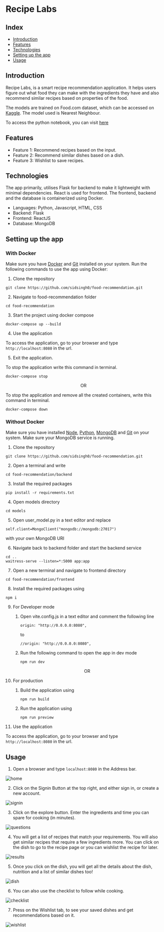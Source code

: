 # Recipe Labs

## Index

- [Introduction](#introduction)
- [Features](#features)
- [Technologies](#technologies)
- [Setting up the app](#setting-up-the-app)
- [Usage](#usage)

## Introduction

Recipe Labs, is a smart recipe recommendation application. It helps users figure out what food they can make with the ingredients they have and also recommend similar recipes based on properties of the food.

The models are trained on Food.com dataset, which can be accessed on [Kaggle](https://www.kaggle.com/datasets/shuyangli94/food-com-recipes-and-user-interactions). The model used is Nearest Neighbour.


To access the python notebook, you can visit [here](https://github.com/sidsingh0/food-recommendation/blob/master/notebook/FoodRecommendation.ipynb)

## Features

- Feature 1: Recommend recipes based on the input.
- Feature 2: Recommend similar dishes based on a dish.
- Feature 3: Wishlist to save recipes.


## Technologies

The app primarily, utilises Flask for backend to make it lightweight with minimal dependencies. React is used for frontend. The frontend, backend and the database is containerized using Docker.

- Languages: Python, Javascript, HTML, CSS
- Backend: Flask
- Frontend: ReactJS
- Database: MongoDB

## Setting up the app


### With Docker

Make sure you have [Docker](https://docs.docker.com/get-docker/) and [Git](https://git-scm.com/downloads) installed on your system. 
Run the following commands to use the app using Docker:

1. Clone the repository

```
git clone https://github.com/sidsingh0/food-recommendation.git
```

2. Navigate to food-recommendation folder

```
cd food-recommendation
```

3. Start the project using docker compose

```
docker-compose up --build
```

4. Use the application

To access the application, go to your browser and type `http://localhost:8080` in the url. 

5. Exit the application.

To stop the application write this command in terminal. 

```
docker-compose stop
```

<p align="center">OR</p>

To stop the application and remove all the created containers, write this command in terminal.

```
docker-compose down
```


### Without Docker

Make sure you have installed [Node](https://nodejs.org/en/download), [Python](https://www.python.org/downloads/), [MongoDB](https://www.mongodb.com/try/download/community) and [Git](https://git-scm.com/downloads) on your system.
Make sure your MongoDB service is running.

1. Clone the repository

```
git clone https://github.com/sidsingh0/food-recommendation.git
```

2. Open a terminal and write 

```
cd food-recommendation/backend
```

3. Install the required packages

```
pip install -r requirements.txt
```

4. Open models directory

```
cd models
```

5. Open user_model.py in a text editor and replace

```
self.client=MongoClient("mongodb://mongodb:27017")
```

with your own MongoDB URI


6. Navigate back to backend folder and start the backend service

```
cd ..
waitress-serve --listen=*:5000 app:app
```

7. Open a new terminal and navigate to frontend directory

```
cd food-recommendation/frontend
```

8. Install the required packages using

```
npm i
```

9. For Developer mode

    1. Open vite.config.js in a text editor and comment the following line

        ```
        origin: "http://0.0.0.0:8080",
        ```

        to

        ```
        //origin: "http://0.0.0.0:8080",
        ```

    2. Run the following command to open the app in dev mode

        ```
        npm run dev
        ```

    <p align="center">OR</p>

10. For production

    1. Build the application using

        ```
        npm run build
        ```

    2. Run the application using

        ```
        npm run preview
        ```

12. Use the application

To access the application, go to your browser and type `http://localhost:8080` in the url. 


## Usage

1. Open a browser and type `localhost:8080` in the Address bar.

![home](https://raw.githubusercontent.com/sidsingh0/food-recommendation/master/screenshots/home.png)

2. Click on the Signin Button at the top right, and either sign in, or create a new account.

![signin](https://raw.githubusercontent.com/sidsingh0/food-recommendation/master/screenshots/signin.png)

3. Click on the explore button. Enter the ingredients and time you can spare for cooking (in minutes).  

![questions](https://raw.githubusercontent.com/sidsingh0/food-recommendation/master/screenshots/questions.png)

4. You will get a list of recipes that match your requirements. You will also get similar recipes that require a few ingredients more. You can click on the dish to go to the recipe page or you can wishlist the recipe for later.

![results](https://raw.githubusercontent.com/sidsingh0/food-recommendation/master/screenshots/results.png)

5. Once you click on the dish, you will get all the details about the dish, nutrition and a list of similar dishes too!

![dish](https://raw.githubusercontent.com/sidsingh0/food-recommendation/master/screenshots/dish.png)

6. You can also use the checklist to follow while cooking.

![checklist](https://raw.githubusercontent.com/sidsingh0/food-recommendation/master/screenshots/checklist.png)

7. Press on the Wishlist tab, to see your saved dishes and get recommendations based on it.

![wishlist](https://raw.githubusercontent.com/sidsingh0/food-recommendation/master/screenshots/wishlist.png)

